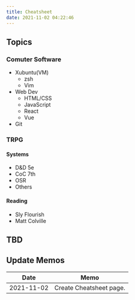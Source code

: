 ```yaml
---
title: Cheatsheet
date: 2021-11-02 04:22:46
---
```


## Topics

### Comuter Software

- Xubuntu(VM)
  - zsh
  - Vim
- Web Dev
  - HTML/CSS
  - JavaScript
  - React
  - Vue
- Git

### TRPG

#### Systems

- D&D 5e
- CoC 7th
- OSR
- Others

#### Reading

- Sly Flourish
- Matt Colville

## TBD

## Update Memos

| Date       | Memo                    |
| ---------- | ----------------------- |
| 2021-11-02 | Create Cheatsheet page. |
